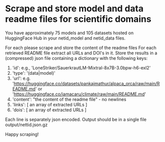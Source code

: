 # Scrape and store model and data readme files for  scientific domains

You have  approximately 75 models and 105 datasets hosted on
HuggingFace Hub in your netid_model and netid_data
files.

For each please scrape and store the content of the readme files
For each retrieved README file extract all URLs and DOI's in it.
Store the results in a (compressed) json file containing a
dictionary with the following keys:

1. 'id': e.g., 'LoneStriker/SauerkrautLM-Mixtral-8x7B-3.0bpw-h6-exl2'
1. 'type': '(data|model)'
1. 'url':
    e.g. 'https://huggingface.co/datasets/pankajmathur/alpaca_orca/raw/main/README.md'
	or 'https://huggingface.co/iamacaru/climate/raw/main/README.md'
1. 'content': "the content of the readme file" - no newlines
1. 'links': [ an array of extracted URLs ]
1. 'dois': [ an array of extracted URLs ]

Each line is separately json encoded. Output should be in a single file output/nettid.json.gz

Happy scraping! 